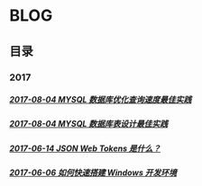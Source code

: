 # BLOG

## 目录

### 2017

##### [2017-08-04 MYSQL 数据库优化查询速度最佳实践](/article/2017/08/04/153701.md)

##### [2017-08-04 MYSQL 数据库表设计最佳实践](/article/2017/08/04/153700.md)

##### [2017-06-14 JSON Web Tokens 是什么？](/article/2017/06/14/152300.md)

##### [2017-06-06 如何快速搭建 Windows 开发环境](/article/2017/06/06/153000.md)